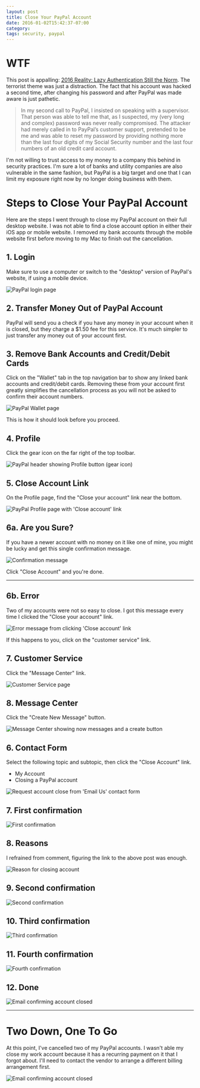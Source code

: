 ```yaml
---
layout: post
title: Close Your PayPal Account
date: 2016-01-02T15:42:37-07:00
category:
tags: security, paypal
---
```


# WTF

This post is appalling: [2016 Reality: Lazy Authentication Still the Norm](http://krebsonsecurity.com/2015/12/2016-reality-lazy-authentication-still-the-norm/). The terrorist theme was just a distraction. The fact that his account was hacked a second time, after changing his password and after PayPal was made aware is just pathetic.

> In my second call to PayPal, I insisted on speaking with a supervisor. That person was able to tell me that, as I suspected, my (very long and complex) password was never really compromised. The attacker had merely called in to PayPal’s customer support, pretended to be me and was able to reset my password by providing nothing more than the last four digits of my Social Security number and the last four numbers of an old credit card account.

I'm not willing to trust access to my money to a company this behind in security practices. I'm sure a lot of banks and utility companies are also vulnerable in the same fashion, but PayPal is a big target and one that I can limit my exposure right now by no longer doing business with them.

# Steps to Close Your PayPal Account

Here are the steps I went through to close my PayPal account on their full desktop website. I was not able to find a close account option in either their iOS app or mobile website. I removed my bank accounts through the mobile website first before moving to my Mac to finish out the cancellation.

## 1. Login

Make sure to use a computer or switch to the "desktop" version of PayPal's website, if using a mobile device.

![PayPal login page](/images/paypal-00-login.png)

## 2. Transfer Money Out of PayPal Account

PayPal will send you a check if you have any money in your account when it is closed, but they charge a $1.50 fee for this service. It's much simpler to just transfer any money out of your account first.

## 3. Remove Bank Accounts and Credit/Debit Cards

Click on the "Wallet" tab in the top navigation bar to show any linked bank accounts and credit/debit cards.
Removing these from your account first greatly simplifies the cancellation process as you will not be asked to confirm their account numbers.

![PayPal Wallet page](/images/paypal-00-bankcredit.png)

This is how it should look before you proceed.

## 4. Profile

Click the gear icon on the far right of the top toolbar.

![PayPal header showing Profile button (gear icon)](/images/paypal-01-header.png)

## 5. Close Account Link

On the Profile page, find the "Close your account" link near the bottom.

![PayPal Profile page with 'Close account' link](/images/paypal-02-profile.png)

## 6a. Are you Sure?

If you have a newer account with no money on it like one of mine, you might be lucky and get this single confirmation message.

![Confirmation message](/images/paypal-03b-areyousure.png)

Click "Close Account" and you're done.

-----

## 6b. Error

Two of my accounts were not so easy to close. I got this message every time I clicked the "Close your account" link.

![Error message from clicking 'Close account' link](/images/paypal-03b-error.png)

If this happens to you, click on the "customer service" link.

## 7. Customer Service

Click the "Message Center" link.

![Customer Service page](/images/paypal-04-customerservice.png)

## 8. Message Center

Click the "Create New Message" button.

![Message Center showing now messages and a create button](/images/paypal-06-messagecenter.png)

## 6. Contact Form

Select the following topic and subtopic, then click the "Close Account" link.

- My Account
- Closing a PayPal account

![Request account close from 'Email Us' contact form](/images/paypal-06-contact.png)

## 7. First confirmation

![First confirmation](/images/paypal-07-confirm.png)

## 8. Reasons

I refrained from comment, figuring the link to the above post was enough.

![Reason for closing account](/images/paypal-08-reason.png)

## 9. Second confirmation

![Second confirmation](/images/paypal-09-confirm2.png)

## 10. Third confirmation

![Third confirmation](/images/paypal-10-confirm3.png)

## 11. Fourth confirmation

![Fourth confirmation](/images/paypal-11-confirm4.png)

## 12. Done

![Email confirming account closed](/images/paypal-12-email.png)

-----

# Two Down, One To Go

At this point, I've cancelled two of my PayPal accounts. I wasn't able my close my work account because it has a recurring payment on it that I forgot about. I'll need to contact the vendor to arrange a different billing arrangement first.

![Email confirming account closed](/images/paypal-13-recurringpayment.png)
